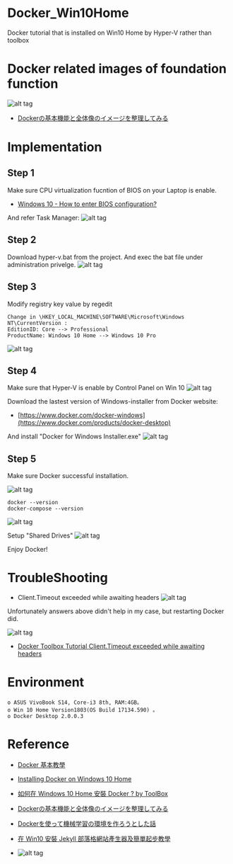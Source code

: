 # Docker_Win10Home
Docker tutorial that is installed on Win10 Home by Hyper-V rather than toolbox

Docker related images of foundation function
==============================
![alt tag](https://camo.qiitausercontent.com/e29da7153d29910bfc4159c18e943269630ced88/68747470733a2f2f71696974612d696d6167652d73746f72652e73332e616d617a6f6e6177732e636f6d2f302f3138383534342f38336266646465372d353462332d323330632d653236352d3435343162333461393965312e706e67)
* [Dockerの基本機能と全体像のイメージを整理してみる](https://qiita.com/fkooo/items/934c7b6f1f0c0e8d1b21)

# Implementation

## Step 1
Make sure CPU virtualization fucntion of BIOS on your Laptop is enable.
* [Windows 10 - How to enter BIOS configuration?](https://www.youtube.com/watch?v=HQXFd0CN4s8&feature=youtu.be)

And refer Task Manager:
![alt tag](https://i.imgur.com/LEtsMSW.jpg)

## Step 2
Download hyper-v.bat from the project.
And exec the bat file under administration privelge.
![alt tag](https://i.imgur.com/sq9RzXR.gif)

## Step 3
Modify registry key value by regedit
``` 
Change in \HKEY_LOCAL_MACHINE\SOFTWARE\Microsoft\Windows NT\CurrentVersion :
EditionID: Core --> Professional
ProductName: Windows 10 Home --> Windows 10 Pro
``` 
![alt tag](https://i.imgur.com/Y88YvjW.jpg)

## Step 4
Make sure that Hyper-V is enable by Control Panel on Win 10
![alt tag](https://i.imgur.com/6BOFoDH.jpg)

Download the lastest version of Windows-installer from Docker website:
* [https://www.docker.com/docker-windows](https://www.docker.com/products/docker-desktop)

And install "Docker for Windows Installer.exe"
![alt tag](https://i.imgur.com/MQZ2kFV.jpg)

## Step 5
Make sure Docker successful installation.

![alt tag](https://i.imgur.com/ac3U1m0.jpg)

``` 
docker --version
docker-compose --version
``` 
![alt tag](https://i.imgur.com/v50wg4I.jpg)

Setup "Shared Drives"
![alt tag](https://i.imgur.com/nkCitB2.jpg)

Enjoy Docker!

TroubleShooting
==============================
* Client.Timeout exceeded while awaiting headers
![alt tag](https://i.stack.imgur.com/4MSYK.jpg)

Unfortunately answers above didn't help in my case, but restarting Docker did.

![alt tag](https://i.stack.imgur.com/WORpt.png)

* [Docker Toolbox Tutorial Client.Timeout exceeded while awaiting headers](https://stackoverflow.com/questions/46822391/docker-toolbox-tutorial-client-timeout-exceeded-while-awaiting-headers)

Environment
==============================
``` 
o ASUS VivoBook S14, Core-i3 8th, RAM:4GB。
o Win 10 Home Version1803(OS Build 17134.590) 。
o Docker Desktop 2.0.0.3
``` 

Reference 
==============================
* [Docker 基本教學](https://github.com/twtrubiks/docker-tutorial)
* [Installing Docker on Windows 10 Home](https://forums.docker.com/t/installing-docker-on-windows-10-home/11722/24)
* [如何在 Windows 10 Home 安裝 Docker ? by ToolBox](https://oomusou.io/docker/toolbox/)
* [Dockerの基本機能と全体像のイメージを整理してみる](https://qiita.com/fkooo/items/934c7b6f1f0c0e8d1b21)
* [Dockerを使って機械学習の環境を作ろうとした話](https://qiita.com/oq-Yuki-op/items/3b7a0f1e27bbab56a95f)

* [在 Win10 安裝 Jekyll 部落格網站產生器及簡單起步教學](https://blog.jaycetyle.com/2018/01/jekyll-on-win10/)


* []()
![alt tag]()